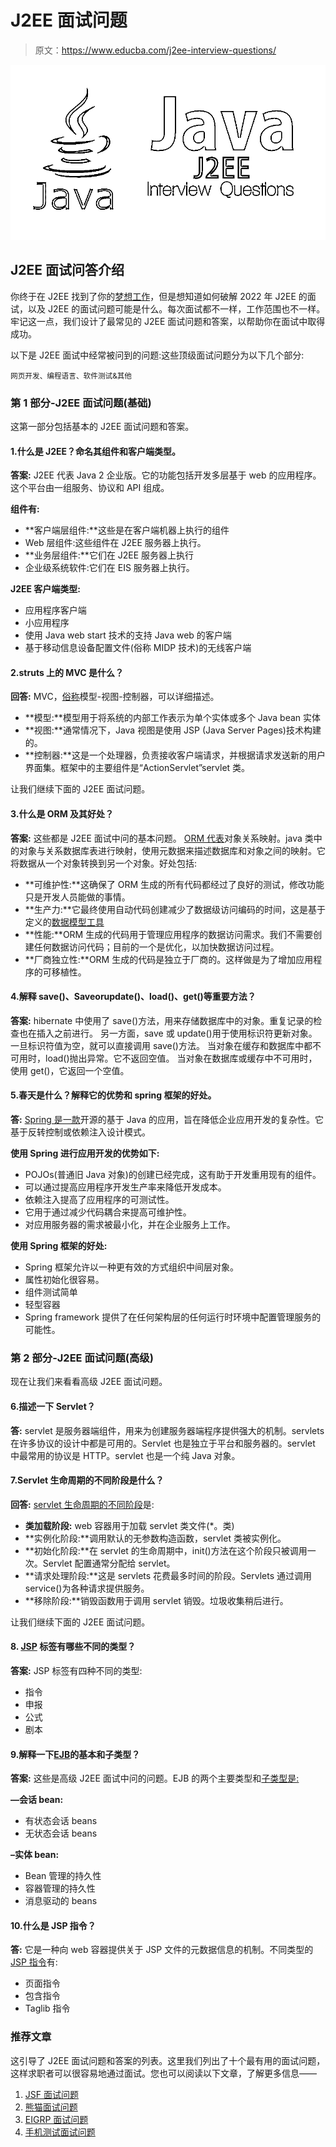# J2EE 面试问题

> 原文：<https://www.educba.com/j2ee-interview-questions/>

![J2EE Interview Questions](img/0a24d5459197bb7b79c84ebb8cde0879.png)



## J2EE 面试问答介绍

你终于在 J2EE 找到了你的[梦想工作](https://www.educba.com/what-is-j2ee/)，但是想知道如何破解 2022 年 J2EE 的面试，以及 J2EE 的面试问题可能是什么。每次面试都不一样，工作范围也不一样。牢记这一点，我们设计了最常见的 J2EE 面试问题和答案，以帮助你在面试中取得成功。

以下是 J2EE 面试中经常被问到的问题:这些顶级面试问题分为以下几个部分:

<small>网页开发、编程语言、软件测试&其他</small>

### 第 1 部分-J2EE 面试问题(基础)

这第一部分包括基本的 J2EE 面试问题和答案。

#### 1.什么是 J2EE？命名其组件和客户端类型。

**答案:**
J2EE 代表 Java 2 企业版。它的功能包括开发多层基于 web 的应用程序。这个平台由一组服务、协议和 API 组成。

**组件有:**

*   **客户端层组件:**这些是在客户端机器上执行的组件
*   Web 层组件:这些组件在 J2EE 服务器上执行。
*   **业务层组件:**它们在 J2EE 服务器上执行
*   企业级系统软件:它们在 EIS 服务器上执行。

**J2EE 客户端类型:**

*   应用程序客户端
*   小应用程序
*   使用 Java web start 技术的支持 Java web 的客户端
*   基于移动信息设备配置文件(俗称 MIDP 技术)的无线客户端

#### 2.struts 上的 MVC 是什么？

**回答:**
MVC，[俗称](https://www.educba.com/what-is-mvc/)模型-视图-控制器，可以详细描述。

*   **模型:**模型用于将系统的内部工作表示为单个实体或多个 Java bean 实体
*   **视图:**通常情况下，Java 视图是使用 JSP (Java Server Pages)技术构建的。
*   **控制器:**这是一个处理器，负责接收客户端请求，并根据请求发送新的用户界面集。框架中的主要组件是“ActionServlet”servlet 类。

让我们继续下面的 J2EE 面试问题。

#### 3.什么是 ORM 及其好处？

**答案:**
这些都是 J2EE 面试中问的基本问题。 [ORM 代表](https://www.educba.com/what-is-orm/)对象关系映射。java 类中的对象与关系数据库表进行映射，使用元数据来描述数据库和对象之间的映射。它将数据从一个对象转换到另一个对象。好处包括:

*   **可维护性:**这确保了 ORM 生成的所有代码都经过了良好的测试，修改功能只是开发人员能做的事情。
*   **生产力:**它最终使用自动代码创建减少了数据级访问编码的时间，这是基于定义的[数据模型工具](https://www.educba.com/data-modeling-tools/)
*   **性能:**ORM 生成的代码用于管理应用程序的数据访问需求。我们不需要创建任何数据访问代码；目前的一个是优化，以加快数据访问过程。
*   **厂商独立性:**ORM 生成的代码是独立于厂商的。这样做是为了增加应用程序的可移植性。

#### 4.解释 save()、Saveorupdate()、load()、get()等重要方法？

**答案:**
hibernate 中使用了 save()方法，用来存储数据库中的对象。重复记录的检查也在插入之前进行。
另一方面，save 或 update()用于使用标识符更新对象。一旦标识符值为空，就可以直接调用 save()方法。
当对象在缓存和数据库中都不可用时，load()抛出异常。它不返回空值。
当对象在数据库或缓存中不可用时，使用 get()，它返回一个空值。

#### 5.春天是什么？解释它的优势和 spring 框架的好处。

**答:**
[Spring 是一款](https://www.educba.com/what-is-spring-framework/)开源的基于 Java 的应用，旨在降低企业应用开发的复杂性。它基于反转控制或依赖注入设计模式。

**使用 Spring 进行应用开发的优势如下:**

*   POJOs(普通旧 Java 对象)的创建已经完成，这有助于开发重用现有的组件。
*   可以通过提高应用程序开发生产率来降低开发成本。
*   依赖注入提高了应用程序的可测试性。
*   它用于通过减少代码耦合来提高可维护性。
*   对应用服务器的需求被最小化，并在企业服务上工作。

**使用 Spring 框架的好处:**

*   Spring 框架允许以一种更有效的方式组织中间层对象。
*   属性初始化很容易。
*   组件测试简单
*   轻型容器
*   Spring framework 提供了在任何架构层的任何运行时环境中配置管理服务的可能性。

### 第 2 部分-J2EE 面试问题(高级)

现在让我们来看看高级 J2EE 面试问题。

#### 6.描述一下 Servlet？

**答:**
servlet 是服务器端组件，用来为创建服务器端程序提供强大的机制。servlets 在许多协议的设计中都是可用的。Servlet 也是独立于平台和服务器的。servlet 中最常用的协议是 HTTP。servlet 也是一个纯 Java 对象。

#### 7.Servlet 生命周期的不同阶段是什么？

**回答:**
[servlet 生命周期的不同阶段](https://www.educba.com/servlet-life-cycle/)是:

*   **类加载阶段:** web 容器用于加载 servlet 类文件(*。类)
*   **实例化阶段:**调用默认的无参数构造函数，servlet 类被实例化。
*   **初始化阶段:**在 servlet 的生命周期中，init()方法在这个阶段只被调用一次。Servlet 配置通常分配给 servlet。
*   **请求处理阶段:**这是 servlets 花费最多时间的阶段。Servlets 通过调用 service()为各种请求提供服务。
*   **移除阶段:**销毁函数用于调用 servlet 销毁。垃圾收集稍后进行。

让我们继续下面的 J2EE 面试问题。

#### 8. [JSP](https://www.educba.com/jsp-interview-questions/) 标签有哪些不同的类型？

**答案:**
JSP 标签有四种不同的类型:

*   指令
*   申报
*   公式
*   剧本

#### 9.解释一下[EJB](https://www.educba.com/what-is-ejb/)的基本和子类型？

**答案:**
这些是高级 J2EE 面试中问的问题。EJB 的两个主要类型和[子类型是:](https://www.educba.com/ejb-interview-questions/)

**—会话 bean:**

*   有状态会话 beans
*   无状态会话 beans

**–实体 bean:**

*   Bean 管理的持久性
*   容器管理的持久性
*   消息驱动的 beans

#### 10.什么是 JSP 指令？

**答:**
它是一种向 web 容器提供关于 JSP 文件的元数据信息的机制。不同类型的 [JSP 指令](https://www.educba.com/jsp-directives/)有:

*   页面指令
*   包含指令
*   Taglib 指令

### 推荐文章

这引导了 J2EE 面试问题和答案的列表。这里我们列出了十个最有用的面试问题，这样求职者可以很容易地通过面试。您也可以阅读以下文章，了解更多信息——

1.  [JSF 面试问题](https://www.educba.com/jsf-interview-questions/)
2.  [熊猫面试问题](https://www.educba.com/pandas-interview-questions/)
3.  [EIGRP 面试问题](https://www.educba.com/eigrp-interview-questions/)
4.  [手机测试面试问题](https://www.educba.com/mobile-testing-interview-questions/)





